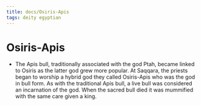 ```yaml
---
title: docs/Osiris-Apis
tags: deity egyptian
---
```


# Osiris-Apis
- The Apis bull, traditionally associated with the god Ptah, became linked to Osiris as the latter god grew more popular. At Saqqara, the priests began to worship a hybrid god they called Osiris-Apis who was the god in bull form. As with the traditional Apis bull, a live bull was considered an incarnation of the god. When the sacred bull died it was mummified with the same care given a king.
